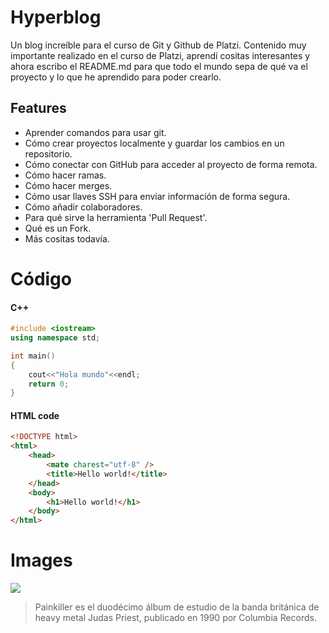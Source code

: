# Hyperblog
Un blog increíble para el curso de Git y Github de Platzi.
Contenido muy importante realizado en el curso de Platzi, aprendí cositas interesantes y ahora
escribo el README.md para que todo el mundo sepa de qué va el proyecto y lo que he aprendido 
para poder crearlo.

## Features
- Aprender comandos para usar git.
- Cómo crear proyectos localmente y guardar los cambios en un repositorio.
- Cómo conectar con GitHub para acceder al proyecto de forma remota.
- Cómo hacer ramas.
- Cómo hacer merges.
- Cómo usar llaves SSH para enviar información de forma segura.
- Cómo añadir colaboradores.
- Para qué sirve la herramienta 'Pull Request'.
- Qué es un Fork.
- Más cositas todavía.


Código
=============

#### C++

```cpp
#include <iostream>
using namespace std;

int main()
{
    cout<<"Hola mundo"<<endl;
    return 0;
}
```

#### HTML code

```html
<!DOCTYPE html>
<html>
    <head>
        <mate charest="utf-8" />
        <title>Hello world!</title>
    </head>
    <body>
        <h1>Hello world!</h1>
    </body>
</html>
```

Images
=============

![](https://images-na.ssl-images-amazon.com/images/I/81XNEZ7MtJL._AC_SL1500_.jpg)
> Painkiller es el duodécimo álbum de estudio de la banda británica de heavy metal Judas Priest, publicado en 1990 por Columbia Records.
